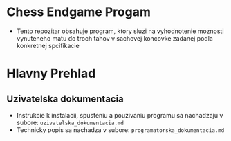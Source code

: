 # Chess Endgame Progam
- Tento repozitar obsahuje program, ktory sluzi na vyhodnotenie moznosti vynuteneho matu do troch tahov v sachovej koncovke
zadanej podla konkretnej spcifikacie
# Hlavny Prehlad
## Uzivatelska dokumentacia
- Instrukcie k instalacii, spusteniu a pouzivaniu programu sa nachadzaju v subore: ```uzivatelska_dokumentacia.md```
- Technicky popis sa nachadza v subore: ```programatorska_dokumentacia.md```
